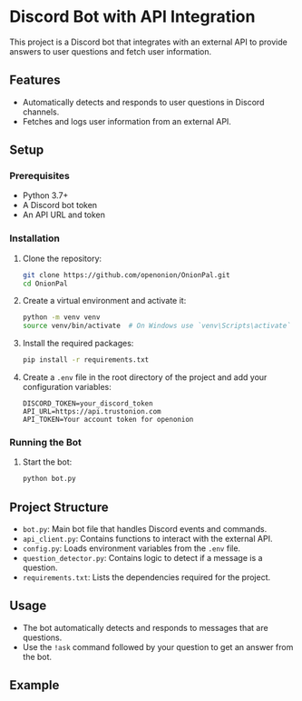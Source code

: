# Discord Bot with API Integration

This project is a Discord bot that integrates with an external API to provide answers to user questions and fetch user information.

## Features

- Automatically detects and responds to user questions in Discord channels.
- Fetches and logs user information from an external API.

## Setup

### Prerequisites

- Python 3.7+
- A Discord bot token
- An API URL and token

### Installation

1. Clone the repository:

   ```sh
   git clone https://github.com/openonion/OnionPal.git
   cd OnionPal
   ```

2. Create a virtual environment and activate it:

   ```sh
   python -m venv venv
   source venv/bin/activate  # On Windows use `venv\Scripts\activate`
   ```

3. Install the required packages:

   ```sh
   pip install -r requirements.txt
   ```

4. Create a `.env` file in the root directory of the project and add your
   configuration variables:

   ```env
   DISCORD_TOKEN=your_discord_token
   API_URL=https://api.trustonion.com
   API_TOKEN=Your account token for openonion
   ```

### Running the Bot

1. Start the bot:

   ```sh
   python bot.py
   ```

## Project Structure

- `bot.py`: Main bot file that handles Discord events and commands.
- `api_client.py`: Contains functions to interact with the external API.
- `config.py`: Loads environment variables from the `.env` file.
- `question_detector.py`: Contains logic to detect if a message is a question.
- `requirements.txt`: Lists the dependencies required for the project.

## Usage

- The bot automatically detects and responds to messages that are questions.
- Use the `!ask` command followed by your question to get an answer from the
  bot.

## Example

